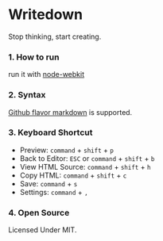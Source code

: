 # Writedown

Stop thinking, start creating.

### 1. How to run

run it with [node-webkit](https://github.com/rogerwang/node-webkit)

### 2. Syntax

[Github flavor markdown](http://github.github.com/github-flavored-markdown/) is supported.

### 3. Keyboard Shortcut

- Preview: `command` + `shift` + `p`
- Back to Editor: `ESC` or `command` + `shift` + `b`
- View HTML Source: `command` + `shift` + `h`
- Copy HTML: `command` + `shift` + `c`
- Save: `command` + `s`
- Settings: `command` + `,`

### 4. Open Source

Licensed Under MIT.